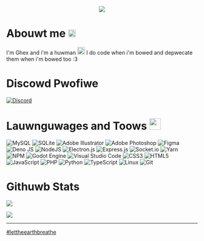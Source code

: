 <p align="center">
  <img src="https://i.imgur.com/hcKpAKs.png">
<p>

# Abouwt me <img src="https://cdn3.emoji.gg/emojis/bongocat.gif" height="20" width="auto">

I'm Ghex and i'm a huwman <img src="https://emoji.discord.st/emojis/ZuckWater.png" height="20" width="20"> I do code when i'm bowed and depwecate them when i'm bowed too :3

# Discowd Pwofiwe

[![Discord](https://img.shields.io/badge/Ghex%237338-%237289DA.svg?style=for-the-badge&logo=discord&logoColor=white)](https://discord.com/channels/@me/749120018771345488)

# Lauwnguwages and Toows <img src="https://github.githubassets.com/images/mona-loading-dark.gif" height="30" width="30">


![MySQL](https://img.shields.io/badge/mysql-%2300f.svg?style=Flat&logo=mysql&logoColor=white)
![SQLite](https://img.shields.io/badge/sqlite-%2307405e.svg?style=Flat&logo=sqlite&logoColor=white)
![Adobe Illustrator](https://img.shields.io/badge/adobe%20illustrator-%23FF9A00.svg?style=Flat&logo=adobe%20illustrator&logoColor=white)
![Adobe Photoshop](https://img.shields.io/badge/adobe%20photoshop-%2331A8FF.svg?style=Flat&logo=adobe%20photoshop&logoColor=white)
![Figma](https://img.shields.io/badge/figma-%23F24E1E.svg?style=Flat&logo=figma&logoColor=white)
![Deno JS](https://img.shields.io/badge/deno%20js-000000?style=Flat&logo=deno&logoColor=white)
![NodeJS](https://img.shields.io/badge/node.js-6DA55F?style=Flat&logo=node.js&logoColor=white)
![Electron.js](https://img.shields.io/badge/Electron-191970?style=Flat&logo=Electron&logoColor=white)
![Express.js](https://img.shields.io/badge/express.js-%23404d59.svg?style=Flat&logo=express&logoColor=%2361DAFB)
![Socket.io](https://img.shields.io/badge/Socket.io-black?style=Flat&logo=socket.io&badgeColor=010101)
![Yarn](https://img.shields.io/badge/yarn-%232C8EBB.svg?style=Flat&logo=yarn&logoColor=white)
![NPM](https://img.shields.io/badge/NPM-%23000000.svg?style=Flat&logo=npm&logoColor=white)
![Godot Engine](https://img.shields.io/badge/GODOT-%23FFFFFF.svg?style=Flat&logo=godot-engine)
![Visual Studio Code](https://img.shields.io/badge/Visual%20Studio%20Code-0078d7.svg?style=Flat&logo=visual-studio-code&logoColor=white)
![CSS3](https://img.shields.io/badge/css3-%231572B6.svg?style=Flat&logo=css3&logoColor=white)
![HTML5](https://img.shields.io/badge/html5-%23E34F26.svg?style=Flat&logo=html5&logoColor=white)
![JavaScript](https://img.shields.io/badge/javascript-%23323330.svg?style=Flat&logo=javascript&logoColor=%23F7DF1E)
![PHP](https://img.shields.io/badge/php-%23777BB4.svg?style=Flat&logo=php&logoColor=white)
![Python](https://img.shields.io/badge/python-3670A0?style=Flat&logo=python&logoColor=ffdd54)
![TypeScript](https://img.shields.io/badge/typescript-%23007ACC.svg?style=Flat&logo=typescript&logoColor=white)
![Linux](https://img.shields.io/badge/Linux-FCC624?style=Flat&logo=linux&logoColor=black)
![Git](https://img.shields.io/badge/git-%23F05033.svg?style=Flat&logo=git&logoColor=white)

# Githuwb Stats

![](https://github-readme-stats.vercel.app/api?username=ghextercortes&show_icons=true&theme=dark&title_color=ffffff&text_color=c061cb&bg_color=241f31&hide_border=true&locale=en)

![](https://github-readme-stats.vercel.app/api/top-langs?username=ghextercortes&show_icons=true&langs_count=5&theme=dark&title_color=ffffff&text_color=c061cb&bg_color=241f31&hide_border=true&locale=en&layout=compact)

***

[#lettheearthbreathe](https://rebellion.global/)
